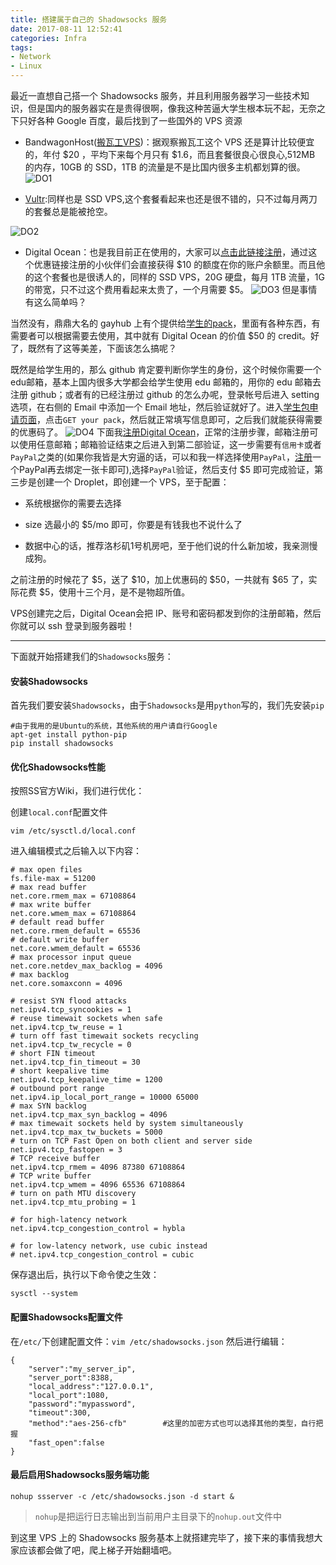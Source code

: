 ```yaml
---
title: 搭建属于自己的 Shadowsocks 服务
date: 2017-08-11 12:52:41
categories: Infra
tags: 
- Network
- Linux
---
```

最近一直想自己搭一个 Shadowsocks 服务，并且利用服务器学习一些技术知识，但是国内的服务器实在是贵得很啊，像我这种苦逼大学生根本玩不起，无奈之下只好各种 Google 百度，最后找到了一些国外的 VPS 资源

* BandwagonHost([搬瓦工VPS](http://banwagong.cn/fangan.html))：据观察搬瓦工这个 VPS 还是算计比较便宜的，年付 $20 ，平均下来每个月只有 $1.6，而且套餐很良心很良心,512MB 的内存，10GB 的 SSD，1TB 的流量是不是比国内很多主机都划算的很。
![DO1](https://skyhive-blog-1252738260.cos.ap-shanghai.myqcloud.com/pic%2FDO1.png)  
<!--more-->
* [Vultr](https://www.vultr.com/):同样也是 SSD VPS,这个套餐看起来也还是很不错的，只不过每月两刀的套餐总是能被抢空。

![DO2](https://skyhive-blog-1252738260.cos.ap-shanghai.myqcloud.com/pic%2FDO2.png)

* Digital Ocean：也是我目前正在使用的，大家可以[点击此链接注册](https://m.do.co/c/0b7931b5f2e8)，通过这个优惠链接注册的小伙伴们会直接获得 $10 的额度在你的账户余额里。而且他的这个套餐也是很诱人的，同样的 SSD VPS，20G 硬盘，每月 1TB 流量，1G 的带宽，只不过这个费用看起来太贵了，一个月需要 $5。
![DO3](https://skyhive-blog-1252738260.cos.ap-shanghai.myqcloud.com/pic%2FDO3.png)
  但是事情有这么简单吗？

当然没有，鼎鼎大名的 gayhub 上有个提供给[学生的pack](https://education.github.com)，里面有各种东西，有需要者可以根据需要去使用，其中就有 Digital Ocean 的价值 $50 的 credit。好了，既然有了这等美差，下面该怎么搞呢？

既然是给学生用的，那么 github 肯定要判断你学生的身份，这个时候你需要一个edu邮箱，基本上国内很多大学都会给学生使用 edu 邮箱的，用你的 edu 邮箱去注册 github；或者有的已经注册过 github 的怎么办呢，登录帐号后进入 setting 选项，在右侧的 Email 中添加一个 Email 地址，然后验证就好了。进入[学生包申请页面](https://education.github.com)，点击`GET your pack`，然后就正常填写信息即可，之后我们就能获得需要的优惠码了。
![DO4](https://skyhive-blog-1252738260.cos.ap-shanghai.myqcloud.com/pic%2FDO4.png)
下面我[注册Digital Ocean](https://m.do.co/c/0b7931b5f2e8)，正常的注册步骤，邮箱注册可以使用任意邮箱；邮箱验证结束之后进入到第二部验证，这一步需要有`信用卡`或者`PayPal`之类的(如果你我皆是大穷逼的话，可以和我一样选择使用`PayPal`，[注册](https://www.paypal.com)一个PayPal再去绑定一张卡即可),选择`PayPal`验证，然后支付 $5 即可完成验证，第三步是创建一个 Droplet，即创建一个 VPS，至于配置：
* 系统根据你的需要去选择

* size 选最小的 $5/mo 即可，你要是有钱我也不说什么了

* 数据中心的话，推荐洛杉矶1号机房吧，至于他们说的什么新加坡，我亲测慢成狗。

之前注册的时候花了 $5，送了 $10，加上优惠码的 $50，一共就有 $65 了，实际花费 $5，使用十三个月，是不是物超所值。

VPS创建完之后，Digital Ocean会把 IP、账号和密码都发到你的注册邮箱，然后你就可以 ssh 登录到服务器啦！

-----------------------------------------
下面就开始搭建我们的`Shadowsocks`服务：
#### 安装Shadowsocks
首先我们要安装`Shadowsocks`，由于`Shadowsocks`是用`python`写的，我们先安装`pip`
```
#由于我用的是Ubuntu的系统，其他系统的用户请自行Google
apt-get install python-pip
pip install shadowsocks
```
#### 优化Shadowsocks性能
按照SS官方Wiki，我们进行优化：

创建`local.conf`配置文件
```
vim /etc/sysctl.d/local.conf
```
进入编辑模式之后输入以下内容：
```
# max open files
fs.file-max = 51200
# max read buffer
net.core.rmem_max = 67108864
# max write buffer
net.core.wmem_max = 67108864
# default read buffer
net.core.rmem_default = 65536
# default write buffer
net.core.wmem_default = 65536
# max processor input queue
net.core.netdev_max_backlog = 4096
# max backlog
net.core.somaxconn = 4096

# resist SYN flood attacks
net.ipv4.tcp_syncookies = 1
# reuse timewait sockets when safe
net.ipv4.tcp_tw_reuse = 1
# turn off fast timewait sockets recycling
net.ipv4.tcp_tw_recycle = 0
# short FIN timeout
net.ipv4.tcp_fin_timeout = 30
# short keepalive time
net.ipv4.tcp_keepalive_time = 1200
# outbound port range
net.ipv4.ip_local_port_range = 10000 65000
# max SYN backlog
net.ipv4.tcp_max_syn_backlog = 4096
# max timewait sockets held by system simultaneously
net.ipv4.tcp_max_tw_buckets = 5000
# turn on TCP Fast Open on both client and server side
net.ipv4.tcp_fastopen = 3
# TCP receive buffer
net.ipv4.tcp_rmem = 4096 87380 67108864
# TCP write buffer
net.ipv4.tcp_wmem = 4096 65536 67108864
# turn on path MTU discovery
net.ipv4.tcp_mtu_probing = 1

# for high-latency network
net.ipv4.tcp_congestion_control = hybla

# for low-latency network, use cubic instead
# net.ipv4.tcp_congestion_control = cubic
```
保存退出后，执行以下命令使之生效：
```
sysctl --system
```

#### 配置Shadowsocks配置文件
在`/etc/`下创建配置文件：`vim /etc/shadowsocks.json`
然后进行编辑：
```
{
    "server":"my_server_ip",
    "server_port":8388,
    "local_address":"127.0.0.1",
    "local_port":1080,
    "password":"mypassword",
    "timeout":300,
    "method":"aes-256-cfb"        #这里的加密方式也可以选择其他的类型，自行把握
    "fast_open":false
}
```
#### 最后启用Shadowsocks服务端功能
```
nohup ssserver -c /etc/shadowsocks.json -d start &
```
>`nohup`是把运行日志输出到当前用户主目录下的`nohup.out`文件中

到这里 VPS 上的 Shadowsocks 服务基本上就搭建完毕了，接下来的事情我想大家应该都会做了吧，爬上梯子开始翻墙吧。

